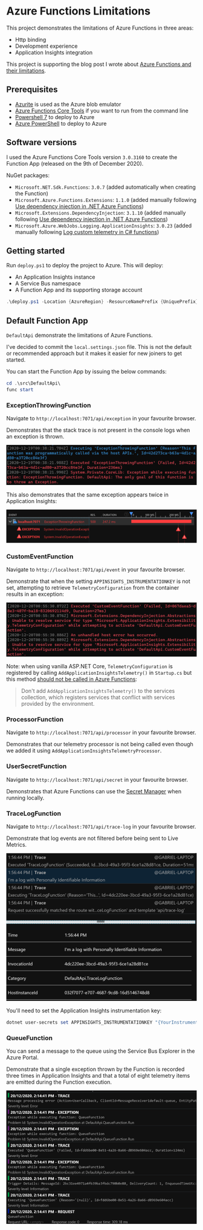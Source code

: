 # Azure Functions Limitations

This project demonstrates the limitations of Azure Functions in three areas:

- Http binding
- Development experience
- Application Insights integration

This project is supporting the blog post I wrote about [Azure Functions and their limitations][blog-post].

## Prerequisites

- [Azurite][azurite] is used as the Azure blob emulator
- [Azure Functions Core Tools][azure-functions-core-tools] if you want to run from the command line
- [Powershell 7][powershell-7] to deploy to Azure
- [Azure PowerShell][azure-powershell] to deploy to Azure

## Software versions

I used the Azure Functions Core Tools version `3.0.3160` to create the Function App (released on the 9th of December 2020).

NuGet packages:

- `Microsoft.NET.Sdk.Functions`: `3.0.7` (added automatically when creating the Function)
- `Microsoft.Azure.Functions.Extensions`: `1.1.0` (added manually following [Use dependency injection in .NET Azure Functions][dependency-injection])
- `Microsoft.Extensions.DependencyInjection`: `3.1.10` (added manually following [Use dependency injection in .NET Azure Functions][dependency-injection])
- `Microsoft.Azure.WebJobs.Logging.ApplicationInsights`: `3.0.23` (added manually following [Log custom telemetry in C# functions][custom-telemetry])

## Getting started

Run `deploy.ps1` to deploy the project to Azure. This will deploy:

- An Application Insights instance
- A Service Bus namespace
- A Function App and its supporting storage account

```powershell
.\deploy.ps1 -Location {AzureRegion} -ResourceNamePrefix {UniquePrefix}
```

## Default Function App

`DefaultApi` demonstrate the limitations of Azure Functions.

I've decided to commit the `local.settings.json` file. This is not the default or recommended approach but it makes it easier for new joiners to get started.

You can start the Function App by issuing the below commands:

```powershell
cd .\src\DefaultApi\
func start
```

### ExceptionThrowingFunction

Navigate to `http://localhost:7071/api/exception` in your favourite browser.

Demonstrates that the stack trace is not present in the console logs when an exception is thrown.

![No stack trace in the console when an exception is thrown](docs/img/console-stack-trace.png)

This also demonstrates that the same exception appears twice in Application Insights:

![The same exception is logged twice for the HTTP binding](docs/img/http-binding-exception-logged-twice.png)

### CustomEventFunction

Navigate to `http://localhost:7071/api/event` in your favourite browser.

Demonstrate that when the setting `APPINSIGHTS_INSTRUMENTATIONKEY` is not set, attempting to retrieve `TelemetryConfiguration` from the container results in an exception:

![Without the setting `APPINSIGHTS_INSTRUMENTATIONKEY`, TelemetryConfiguration is not registered](docs/img/telemetry-configuration-not-registered.png)

Note: when using vanilla ASP.NET Core, `TelemetryConfiguration` is registered by calling `AddApplicationInsightsTelemetry()` in `Startup.cs` but this method [should not be called in Azure Functions][dont-call-add-app-insights-telemetry]:

> Don't add `AddApplicationInsightsTelemetry()` to the services collection, which registers services that conflict with services provided by the environment.

### ProcessorFunction

Navigate to `http://localhost:7071/api/processor` in your favourite browser.

Demonstrates that our telemetry processor is not being called even though we added it using `AddApplicationInsightsTelemetryProcessor`.

### UserSecretFunction

Navigate to `http://localhost:7071/api/secret` in your favourite browser.

Demonstrates that Azure Functions can use the [Secret Manager][secret-manager] when running locally.

### TraceLogFunction

Navigate to `http://localhost:7071/api/trace-log` in your favourite browser.

Demonstrate that log events are not filtered before being sent to Live Metrics.

![A `Trace` log event is displayed in the Live Metrics](docs/img/trace-log-live-metrics.png)

You'll need to set the Application Insights instrumentation key:

```powershell
dotnet user-secrets set APPINSIGHTS_INSTRUMENTATIONKEY "{YourInstrumentationKey}" --id 074ca336-270b-4832-9a1a-60baf152b727
```

### QueueFunction

You can send a message to the queue using the Service Bus Explorer in the Azure Portal.

Demonstrate that a single exception thrown by the Function is recorded three times in Application Insights and that a total of eight telemetry items are emitted during the Function execution.

![Service Bus binding: eight telemetry items emitted by the Functions runtime](docs/img/service-bus-binding-execution-eight-telemetry-items.png)

[azurite]: https://docs.microsoft.com/en-us/azure/storage/common/storage-use-azurite
[azure-functions-core-tools]: https://github.com/Azure/azure-functions-core-tools
[dependency-injection]: https://docs.microsoft.com/en-us/azure/azure-functions/functions-dotnet-dependency-injection
[custom-telemetry]: https://docs.microsoft.com/en-us/azure/azure-functions/functions-dotnet-class-library?tabs=v2%2Ccmd#log-custom-telemetry-in-c-functions
[powershell-7]: https://docs.microsoft.com/en-us/powershell/scripting/install/installing-powershell-core-on-windows?view=powershell-7
[azure-powershell]: https://docs.microsoft.com/en-us/powershell/azure/install-az-ps?view=azps-5.2.0
[dont-call-add-app-insights-telemetry]: https://docs.microsoft.com/en-US/azure/azure-functions/functions-dotnet-dependency-injection#logging-services
[secret-manager]: https://docs.microsoft.com/en-us/aspnet/core/security/app-secrets?view=aspnetcore-5.0&tabs=windows#secret-manager
[blog-post]: https://gabrielweyer.net/2020/12/20/azure-functions-and-their-limitations/
